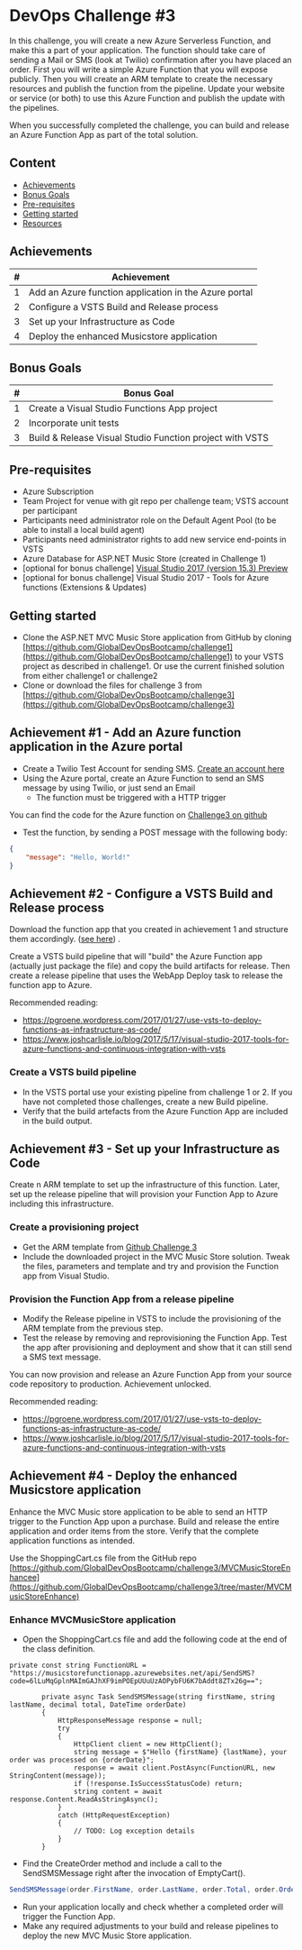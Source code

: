 # DevOps Challenge \#3 #

In this challenge, you will create a new Azure Serverless Function, and make this a part of your application. The function should take care of sending a Mail or SMS (look at Twilio) confirmation after you have placed an order. First you will write a simple Azure Function that you will expose publicly. Then you will create an ARM template to create the necessary resources and publish the function from the pipeline. Update your website or service (or both) to use this Azure Function and publish the update with the pipelines.

When you successfully completed the challenge, you can build and release an Azure Function App as part of the total solution.

## Content ##
* [Achievements](#achievements)
* [Bonus Goals](#bonus-goals)
* [Pre-requisites](#pre-requisites)
* [Getting started](#getting-started)
* [Resources](#resources)

## Achievements ##
|#| Achievement   |
|---|---------------|
|1| Add an Azure function application in the Azure portal |
|2| Configure a VSTS Build and Release process |
|3| Set up your Infrastructure as Code |
|4| Deploy the enhanced Musicstore application |

## Bonus Goals ##
|#| Bonus Goal   |
|---|---------------|
|1| Create a Visual Studio Functions App project |
|2| Incorporate unit tests |
|3| Build & Release Visual Studio Function project with VSTS |

## Pre-requisites ##

* Azure Subscription
* Team Project for venue with git repo per challenge team; VSTS account per participant
* Participants need administrator role on the Default Agent Pool (to be able to install a local build agent)
* Participants need administrator rights to add new service end-points in VSTS 
* Azure Database for ASP.NET Music Store (created in Challenge 1)
* [optional for bonus challenge] [Visual Studio 2017 (version 15.3) Preview](https://www.visualstudio.com/vs/preview/)
* [optional for bonus challenge] Visual Studio 2017 - Tools for Azure functions (Extensions & Updates)

## Getting started ##
* Clone the ASP.NET MVC Music Store application from GitHub by cloning [https://github.com/GlobalDevOpsBootcamp/challenge1](https://github.com/GlobalDevOpsBootcamp/challenge1) to your VSTS project as described in challenge1. Or use the current finished solution from either challenge1 or challenge2
* Clone or download the files for challenge 3 from [https://github.com/GlobalDevOpsBootcamp/challenge3](https://github.com/GlobalDevOpsBootcamp/challenge3)

## Achievement #1 - Add an Azure function application in the Azure portal ##

* Create a Twilio Test Account for sending SMS. [Create an account here](https://www.twilio.com/sms)
* Using the Azure portal, create an Azure Function to send an SMS message by using Twilio, or just send an Email
    * The function must be triggered with a HTTP trigger

You can find the code for the Azure function on [Challenge3 on github](https://github.com/GlobalDevOpsBootcamp/challenge3/tree/master/SendSMSAzureFunction)

* Test the function, by sending a POST message with the following body:

```json
{
    "message": "Hello, World!"
}
```

## Achievement #2 - Configure a VSTS Build and Release process ##

Download the function app that you created in achievement 1 and structure them accordingly. ([see here](https://pgroene.wordpress.com/2017/01/27/use-vsts-to-deploy-functions-as-infrastructure-as-code/)) .

Create a VSTS build pipeline that will "build" the Azure Function app (actually just package the file) and copy the build artifacts for release. Then create a release pipeline that uses the WebApp Deploy task to release the function app to Azure.

Recommended reading:
* https://pgroene.wordpress.com/2017/01/27/use-vsts-to-deploy-functions-as-infrastructure-as-code/
* https://www.joshcarlisle.io/blog/2017/5/17/visual-studio-2017-tools-for-azure-functions-and-continuous-integration-with-vsts

### Create a VSTS build pipeline

* In the VSTS portal use your existing pipeline from challenge 1 or 2. If you have not completed those challenges, create a new Build pipeline.
* Verify that the build artefacts from the Azure Function App are included in the build output.

## Achievement #3 - Set up your Infrastructure as Code ##

Create n ARM template to set up the infrastructure of this function. Later, set up the release pipeline that will provision your Function App to Azure including this infrastructure.

### Create a provisioning project ###

* Get the ARM template from [Github Challenge 3](https://github.com/GlobalDevOpsBootcamp/challenge3) 
* Include the downloaded project in the MVC Music Store solution. Tweak the files, parameters and template and try and provision the Function app from Visual Studio.

###  Provision the Function App from a release pipeline ###

* Modify the Release pipeline in VSTS to include the provisioning of the ARM template from the previous step. 
* Test the release by removing and reprovisioning the Function App. Test the app after provisioning and deployment and show that it can still send a SMS text message.

You can now provision and release an Azure Function App from your source code repository to production. Achievement unlocked.

Recommended reading:
* https://pgroene.wordpress.com/2017/01/27/use-vsts-to-deploy-functions-as-infrastructure-as-code/
* https://www.joshcarlisle.io/blog/2017/5/17/visual-studio-2017-tools-for-azure-functions-and-continuous-integration-with-vsts

## Achievement #4 - Deploy the enhanced Musicstore application ##

Enhance the MVC Music store application to be able to send an HTTP trigger to the Function App upon a purchase.
Build and release the entire application and order items from the store. Verify that the complete application functions as intended.

Use the ShoppingCart.cs file from the GitHub repo [https://github.com/GlobalDevOpsBootcamp/challenge3/MVCMusicStoreEnhancee](https://github.com/GlobalDevOpsBootcamp/challenge3/tree/master/MVCMusicStoreEnhance)

### Enhance MVCMusicStore application

* Open the ShoppingCart.cs file and add the following code at the end of the class definition.
```
private const string FunctionURL = "https://musicstorefunctionapp.azurewebsites.net/api/SendSMS?code=6lLuMqGplnMAImGAJhXF9imPOEpUUuUzAOPybFU6K7bAddt8ZTx26g==";

        private async Task SendSMSMessage(string firstName, string lastName, decimal total, DateTime orderDate)
        {
            HttpResponseMessage response = null;
            try
            {
                HttpClient client = new HttpClient();
                string message = $"Hello {firstName} {lastName}, your order was processed on {orderDate}";
                response = await client.PostAsync(FunctionURL, new StringContent(message));
                if (!response.IsSuccessStatusCode) return;
                string content = await response.Content.ReadAsStringAsync();
            }
            catch (HttpRequestException)
            {
                // TODO: Log exception details
            }
        }
```

* Find the CreateOrder method and include a call to the SendSMSMessage right after the invocation of EmptyCart().

```csharp
SendSMSMessage(order.FirstName, order.LastName, order.Total, order.OrderDate);
```
* Run your application locally and check whether a completed order will trigger the Function App.
* Make any required adjustments to your build and release pipelines to deploy the new MVC Music Store application.